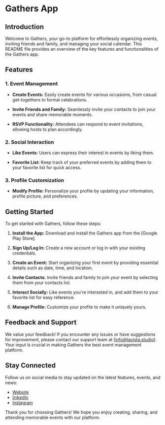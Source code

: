 # Gathers App

## Introduction

Welcome to Gathers, your go-to platform for effortlessly organizing events, inviting friends and family, and managing your social calendar. This README file provides an overview of the key features and functionalities of the Gathers app.

## Features

### 1. Event Management

- **Create Events:** Easily create events for various occasions, from casual get-togethers to formal celebrations.
  
- **Invite Friends and Family:** Seamlessly invite your contacts to join your events and share memorable moments.

- **RSVP Functionality:** Attendees can respond to event invitations, allowing hosts to plan accordingly.

### 2. Social Interaction

- **Like Events:** Users can express their interest in events by liking them.

- **Favorite List:** Keep track of your preferred events by adding them to your favorite list for quick access.

### 3. Profile Customization

- **Modify Profile:** Personalize your profile by updating your information, profile picture, and preferences.

## Getting Started

To get started with Gathers, follow these steps:

1. **Install the App:** Download and install the Gathers app from the [Google Play Store].
  
2. **Sign Up/Log In:** Create a new account or log in with your existing credentials.

3. **Create an Event:** Start organizing your first event by providing essential details such as date, time, and location.

4. **Invite Contacts:** Invite friends and family to join your event by selecting them from your contacts list.

5. **Interact Socially:** Like events you're interested in, and add them to your favorite list for easy reference.

6. **Manage Profile:** Customize your profile to make it uniquely yours.

## Feedback and Support

We value your feedback! If you encounter any issues or have suggestions for improvement, please contact our support team at [info@lavista.studio]. Your input is crucial in making Gathers the best event management platform.

## Stay Connected

Follow us on social media to stay updated on the latest features, events, and news:

- [Website](https://www.lavista.studio/mobile-apps)
- [linkedIn](https://ca.linkedin.com/company/lavistastudio)
- [Instagram](https://www.instagram.com/studios.lavista)

Thank you for choosing Gathers! We hope you enjoy creating, sharing, and attending memorable events with our platform.
